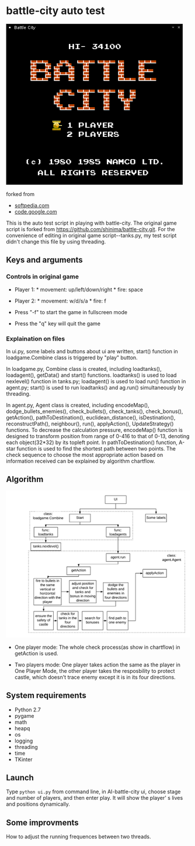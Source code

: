 # battle-city auto test

![game home screen](/images/screens/01.png)

forked from
* [softpedia.com](http://linux.softpedia.com/get/GAMES-ENTERTAINMENT/Arcade/BattleCity-Tanks-59571.shtml)
* [code.google.com](https://code.google.com/archive/p/battle-city-tanks/)

This is the auto test script in playing with battle-city. The original game script is forked from https://github.com/shinima/battle-city.git. For the convenience of editing in original game script--tanks.py, my test script didn't change this file by using threading.
## Keys and arguments

### Controls in original game
- Player 1: * movement: up/left/down/right * fire: space
- Player 2: * movement: w/d/s/a * fire: f

- Press "-f" to start the game in fullscreen mode
- Press the "q" key will quit the game

### Explaination on files

In ui.py, some labels and buttons about ui are written, start() function in loadgame.Combine class is triggered by "play" button.

In loadgame.py, Combine class is created, including loadtanks(), loadagent(), getData() and start() functions. loadtanks() is used to load nexlevel() function in tanks.py; loadagent() is used to load run() function in agent.py; start() is used to run loadtanks() and ag.run() simultaneously by threading.

In agent.py, Agent class is created, including encodeMap(), dodge_bullets_enemies(), check_bullets(), check_tanks(), check_bonus(), getAction(), pathToDestination(), euclidean_distance(), isDestination(), reconstructPath(), neighbour(), run(), applyAction(), UpdateStrategy() functions. To decrease the calculation pressure, encodeMap() function is designed to transform position from range of 0-416 to that of 0-13, denoting each object(32*32) by its topleft point. In pathToDestination() function, A-star function is used to find the shortest path between two points. The check sequence to choose the most appropriate action based on information received can be explained by algorithm chartflow. 

## Algorithm

![algorithm chartflow](battle-city-algorithm.png)

- One player mode:
The whole check process(as show in chartflow) in getAction is used.

- Two players mode:
One player takes action the same as the player in One Player Mode, the other player takes the resposbility to protect castle, which doesn't trace enemy except it is in its four directions.


## System requirements
* Python 2.7
* pygame
* math
* heapq
* os
* logging
* threading
* time
* TKinter

## Launch
Type `python ui.py` from command line, in AI-battle-city ui, choose stage and number of players, and then enter play. It will show the player' s lives and positions dynamically. 

## Some improvments
How to adjust the running frequences between two threads.

